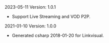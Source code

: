 2023-05-11 Version: 1.0.1
- Support Live Streaming and VOD P2P.

2021-01-10 Version: 1.0.0
- Generated csharp 2018-01-20 for Linkvisual.

